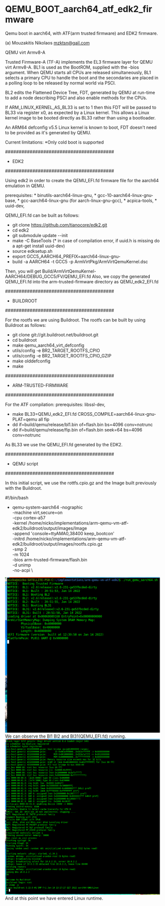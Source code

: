 # QEMU_BOOT_aarch64_atf_edk2_firmware
Qemu boot in aarch64, with ATF(arm trusted firmware) and EDK2 firmware.



(a) Mouzakitis Nikolaos
mzktsn@gail.com

QEMU virt Armv8-A

Trusted Firmware-A (TF-A) implements the EL3 firmware layer for QEMU virt Armv8-A.
BL1 is used as the BootROM, supplied with the -bios argument. 
When QEMU starts all CPUs are released simultaneously, 
BL1 selects a primary CPU to handle the boot and the secondaries
are placed in a polling loop to be released by normal world via PSCI.

BL2 edits the Flattened Device Tree, FDT, 
generated by QEMU at run-time to add a node
describing PSCI and also enable methods for the CPUs.

If ARM_LINUX_KERNEL_AS_BL33 is set to 1 then this FDT will be passed
to BL33 via register x0, as expected by a Linux kernel. 
This allows a Linux kernel image to be booted directly as 
BL33 rather than using a bootloader.

An ARM64 defconfig v5.5 Linux kernel is known to boot, 
FDT doesn't need to be provided as it's generated by QEMU.

Current limitations: *Only cold boot is supported


########################################
 * EDK2
 
########################################

Using edk2 in order to create the QEMU_EFI.fd firmware file for the 
aarch64 emulation in QEMU.

prerequisites: 
	* binutils-aarch64-linux-gnu, 
	* gcc-10-aarch64-linux-gnu-base, 
	* gcc-aarch64-linux-gnu (for aarch-linux-gnu-gcc), 
	* acpica-tools,
	* uuid-dev,

QEMU_EFI.fd can be built 
as follows:

* git clone https://github.com/tianocore/edk2.git
* cd edk2
* git submodule update --init
* make -C BaseTools  (* in case of compilation error, if uuid.h is missing do a apt-get install uuid-dev)
* source edksetup.sh
* export GCC5_AARCH64_PREFIX=aarch64-linux-gnu-
* build -a AARCH64 -t GCC5 -p ArmVirtPkg/ArmVirtQemuKernel.dsc

Then, you will get Build/ArmVirtQemuKernel-AARCH64/DEBUG_GCC5/FV/QEMU_EFI.fd
Also, we copy the generated QEMU_EFI.fd into the arm-trusted-firmware directory as QEMU_edk2_EFI.fd

########################################
* BUILDROOT

########################################

For the rootfs we are using Buildroot.
The rootfs can be built by using Buildroot as follows:

* git clone git://git.buildroot.net/buildroot.git
* cd buildroot
* make qemu_aarch64_virt_defconfig
* utils/config -e BR2_TARGET_ROOTFS_CPIO
* utils/config -e BR2_TARGET_ROOTFS_CPIO_GZIP
* make olddefconfig
* make

########################################
* ARM-TRUSTED-FIRMWARE
 
########################################

For the ATF compilation:
prerequisites:
	libssl-dev,

* make BL33=QEMU_edk2_EFI.fd CROSS_COMPILE=aarch64-linux-gnu- PLAT=qemu all fip
* dd if=build/qemu/release/bl1.bin of=flash.bin bs=4096 conv=notrunc
* dd if=build/qemu/release/fip.bin of=flash.bin seek=64 bs=4096 conv=notrunc

As BL33 we use the QEMU_EFI.fd generated by the EDK2.

########################################
* QEMU script

########################################

In this initial script, we use the rottfs.cpio.gz and the Image 
built previously with the Buildroot.

#!/bin/bash
* qemu-system-aarch64 -nographic \
	-machine virt,secure=on \
	-cpu cortex-a57  \
	-kernel /home/nicko/implementations/arm-qemu-vm-atf-edk2/buildroot/output/images/Image \
	-append 'console=ttyAMA0,38400 keep_bootcon'  \
	-initrd /home/nicko/implementations/arm-qemu-vm-atf-edk2/buildroot/output/images/rootfs.cpio.gz \
	-smp 2 \
	-m 1024 \
       	-bios arm-trusted-firmware/flash.bin   \
	-d unimp \
	-no-acpi \



![img](https://github.com/NikosMouzakitis/QEMU_BOOT_aarch64_atf_edk2_firmware/blob/main/1.png)
We can observe the Bl1 Bl2 and Bl31(QEMU_EFI.fd) running.
![img](https://github.com/NikosMouzakitis/QEMU_BOOT_aarch64_atf_edk2_firmware/blob/main/3.png)
And at this point we have entered Linux runtime.

